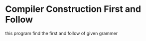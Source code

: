 # Compiler Construction First and Follow 
 this program find the first and follow of given grammer 
